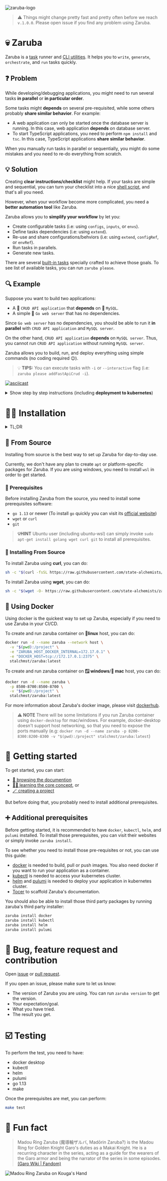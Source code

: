 ![zaruba-logo](arts/zaruba-250.png)

> ⚠️ Things might change pretty fast and pretty often before we reach `v.1.0.0`. Please open issue if you find any problem using Zaruba.

# 💀 Zaruba 

Zaruba is a [task](docs/core-concepts/project/task/README.md) runner and [CLI utilities](docs/utilities/README.md). It helps you to `write`, `generate`, `orchestrate`, and `run` tasks quickly.

## ❓ Problem

While developing/debugging applications, you might need to run several tasks __in parallel__ or __in particular order__.

Some tasks might __depends__ on several pre-requisited, while some others probably __share similar behavior__. For example:

* A web application can only be started once the database server is running. In this case, web application __depends__ on database server.
* To start TypeScript applications, you need to perform `npm install` and `tsc`. In this case, TypeScript applications __share similar behavior__.

When you manually run tasks in parallel or sequentially, you might do some mistakes and you need to re-do everything from scratch.

## 💡 Solution

Creating __clear instructions/checklist__ might help. If your tasks are simple and sequential, you can turn your checklist into a nice [shell script](https://www.shellscript.sh/first.html), and that's all you need.

However, when your workflow become more complicated, you need a __better automation tool__ like Zaruba.

Zaruba allows you to __simplify your workflow__ by let you:

* Create configurable tasks (i.e: using `configs`, `inputs`, or `envs`).
* Define tasks dependencies (i.e: using `extend`).
* Re-use and share configurations/behviors (i.e: using `extend`, `configRef`, or `envRef`).
* Run tasks in parallels.
* Generate new tasks.

There are several [built-in tasks](docs/core-tasks/README.md) specially crafted to achieve those goals. To see list of available tasks, you can run `zaruba please`.

## 🔍 Example

Suppose you want to build two applications:

* A 🐍 `CRUD API application` that __depends__ on 🐬 `MySQL`.
* A simple 🐹 `Go web server` that has no dependencies.

Since `Go web server` has no dependencies, you should be able to run it __in parallel__ with `CRUD API application` and `MySQL server`.

On the other hand, `CRUD API application` __depends__ on `MySQL server`. Thus, you cannot run `CRUD API application` without running `MySQL server`.

Zaruba allows you to build, run, and deploy everything using simple commands (no coding required 😉).

> 💡 __TIPS:__ You can execute tasks with `-i` or `--interactive` flag (i.e: `zaruba please addFastApiCrud -i`).

[![asciicast](https://asciinema.org/a/bZ7kA443kSV40lPiVxPysuAWE.svg)](https://asciinema.org/a/bZ7kA443kSV40lPiVxPysuAWE)

<details>
<summary>Show step by step instructions (including <b>deployment to kubernetes</b>)</summary>

### ✨ Creating Project and Applications

```bash
# ✨ Init project
mkdir myProject
cd myProject
zaruba please initProject

# Add 🐬 MySQL container
zaruba please addMysql appDirectory=myDb

# Add 🐍 CRUD API Application.
zaruba please addFastApiCrud \
  appDirectory=myPythonApp \
  appModuleName=library \
  appCrudEntity=books \
  appCrudFields='["title","author","synopsis"]' \
  appDependencies='["myDb"]' \
  appEnvs='{"APP_SQLALCHEMY_DATABASE_URL":"mysql+pymysql://root:Alch3mist@localhost/sample?charset=utf8mb4"}'

# Add 🐹 Go web app.
zaruba please addSimpleGoApp appDirectory=myGoApp appEnvs='{"APP_HTTP_PORT":"3001"}'
```

### 🏃 Run Applications

```bash
# Start 🐹 Go web server, 🐍 CRUD API application, and 🐬 MySQL container.
# To run this command, you need:
# - go 1.13 or newer
# - python 3.8
# - docker
zaruba please start
# Ctrl+c to stop
```

<details>
<summary>Test applications</summary>

```bash
# Checking 🐹 Go web app.
curl http://localhost:3001

# 🔑 Login to 🐍 CRUD API application
LOGIN_RESPONSE="$(curl --location --request POST 'localhost:3000/token/' \
--form 'username="root"' \
--form 'password="Alch3mist"')"

echo "${LOGIN_RESPONSE}"

# 🔑 Extract token
ACCESS_TOKEN=$(zaruba map get "${LOGIN_RESPONSE}" "access_token")
echo "Token: ${ACCESS_TOKEN}"

# ✨ Insert new book
curl --location --request POST 'localhost:3000/books/' \
--header "Authorization: Bearer ${ACCESS_TOKEN}" \
--header 'Content-Type: application/json' \
--data-raw '{
    "title": "The Alchemist",
    "author": "Paulo Coelho",
    "synopsis": "Magical story of Santiago, an Andalusian shepherd boy who yearns to travel in search of a worldly treasure as extravagant as any ever found."
}'

# 📖 Get books
curl --location --request GET 'localhost:3000/books/' \
--header "Authorization: Bearer ${ACCESS_TOKEN}" \
--header 'Content-Type: application/json'
```

</details>

<details>
<summary>Run applications individually</summary>

```bash
# Only start 🐹 Go web server.
zaruba please startMyGoApp
# Ctrl+c to stop

# Only start 🐹 Go web server and 🐍 CRUD API application.
# Please note that MySQL container is automatically started
# since CRUD API application depends on it.
zaruba please startMyGoApp startMyPythonApp
# Ctrl+c to stop
```
</details>

### 🐳 Run Applications as Containers

```bash
# Start 🐹 Go web server, 🐍 CRUD API application, and 🐬 MySQL as containers.
# To run this command, you need:
# - docker
zaruba please startContainers
zaruba please stopContainers
```

<details>
<summary>Run applications individually</summary>

```bash
# Only start 🐹 Go web server.
zaruba please startMyGoAppContainer
zaruba please stopContainers

# Only start 🐹 Go web server and 🐍 CRUD API application.
# Please note that MySQL container is automatically started
# since CRUD API application depends on it.
zaruba please startMyGoAppContainer startMyPythonAppContainer
# To stop containers (Note: Ctrl+C won't kill the containers):
zaruba please stopContainers
```
</details>

### ☁️ Deploy Applications

```bash
# Deploy 🐹 Go web server, 🐍 CRUD API application, and 🐬 MySQL to kubernetes cluster
# To run this command, you need:
# - kubectl
# - helm
# - pulumi
# - cloud provider or a computer that can run kubernetes locally (we use docker-desktop in this example)
zaruba please buildImages # or `zaruba please pushImages`
zaruba please addAppKubeDeployment appDirectory=myPythonApp
zaruba please addAppKubeDeployment appDirectory=myGoApp
zaruba please addAppKubeDeployment appDirectory=myDb
zaruba please syncEnv
zaruba please deploy kubeContext=docker-desktop
zaruba please destroy kubeContext=docker-desktop
```
</details>

# 👨‍💻 Installation

<details>
<summary><bold>TL;DR</bold></summary>

```bash
sudo apt-get install golang wget curl git
sh -c "$(curl -fsSL https://raw.githubusercontent.com/state-alchemists/zaruba/master/install.sh)"
zaruba install ubuntuEssentials
zaruba install docker
zaruba install kubectl
zaruba install helm
zaruba install pulumi
```

Visit [getting started section](#-getting-started)

</details>

## 📖 From Source

Installing from source is the best way to set up Zaruba for day-to-day use.

Currently, we don't have any plan to create `apt` or platform-specific packages for Zaruba. If you are using windows, you need to install `wsl` in order to get started.

### 🧅 Prerequisites

Before installing Zaruba from the source, you need to install some prerequisites software:

* `go 1.13` or newer (To install `go` quickly you can visit its [official website](https://golang.org/doc/install))
* `wget` or `curl`
* `git`

> **💡HINT** Ubuntu user (including ubuntu-wsl) can simply invoke `sudo apt-get install golang wget curl git` to install all prerequisites.

### 🥗 Installing From Source

To install Zaruba using __curl__, you can do:

```bash
sh -c "$(curl -fsSL https://raw.githubusercontent.com/state-alchemists/zaruba/master/install.sh)"
```

To install Zaruba using __wget__, you can do:

 ```bash
sh -c "$(wget -O- https://raw.githubusercontent.com/state-alchemists/zaruba/master/install.sh)"
```

## 🐳 Using Docker

Using docker is the quickest way to set up Zaruba, especially if you need to use Zaruba in your CI/CD.

To create and run zaruba container on __🐧linux__ host, you can do:

```bash
docker run -d --name zaruba --network host \
  -v "$(pwd):/project" \
  -e "ZARUBA_HOST_DOCKER_INTERNAL=172.17.0.1" \
  -e "DOCKER_HOST=tcp://172.17.0.1:2375" \
  stalchmst/zaruba:latest
```

To create and run zaruba container on __🪟 windows__/__🍎 mac__ host, you can do:

```bash
docker run -d --name zaruba \
  -p 8500-8700:8500-8700 \
  -v "$(pwd):/project" \
  stalchmst/zaruba:latest
```

For more information about Zaruba's docker image, please visit [dockerhub](https://hub.docker.com/repository/docker/stalchmst/zaruba).

> **⚠️ NOTE** There will be some limitations if you run Zaruba container using `docker-desktop` for mac/windows. For example, docker-desktop doesn't support host networking, so that you need to expose the ports manually (e.g: `docker run -d --name zaruba -p 8200-8300:8200-8300 -v "$(pwd):/project" stalchmst/zaruba:latest`)

# 📜 Getting started

To get started, you can start:

* [📖 browsing the documention](docs/README.md)
* [🧙‍♂️ learning the core concept](docs/core-concepts/README.md), or 
* [🪄 creating a project](docs/use-cases/create-a-project.md)

But before doing that, you probably need to install additional prerequisites.

## ➕ Additional prerequisites

Before getting started, it is recommended to have `docker`, `kubectl`, `helm`, and `pulumi` installed. To install those prerequisites, you can visit their websites or simply invoke `zaruba install`.

To see whether you need to install those pre-requisites or not, you can use this guide:

* [docker](https://www.docker.com/get-started) is needed to build, pull or push images. You also need docker if you want to run your application as a container.
* [kubectl](https://kubernetes.io/docs/home/#learn-how-to-use-kubernetes) is needed to access your kubernetes cluster.
* [helm](https://helm.sh/) and [pulumi](https://www.pulumi.com/) is needed to deploy your application in kubernetes cluster.
* [Tocer](https://github.com/state-alchemists/tocer) to scaffold Zaruba's documentation.

You should also be able to install those third party packages by running zaruba's third party installer:

```bash
zaruba install docker
zaruba install kubectl
zaruba install helm
zaruba install pulumi
```

# 🐞 Bug, feature request and contribution

Open [issue](https://github.com/state-alchemists/zaruba/issues) or [pull request](https://github.com/state-alchemists/zaruba/pulls).

If you open an issue, please make sure to let us know:

* The version of Zaruba you are using. You can run `zaruba version` to get the version.
* Your expectation/goal.
* What you have tried.
* The result you get.

# ☑️ Testing

To perform the test, you need to have:

* docker desktop
* kubectl
* helm
* pulumi
* go 1.13
* make

Once the prerequisites are met, you can perform:

```bash
make test
```

# 🎉 Fun fact

> Madou Ring Zaruba (魔導輪ザルバ, Madōrin Zaruba?) is the Madou Ring for Golden Knight Garo's duties as a Makai Knight. He is a recurring character in the series, acting as a guide for the wearers of the Garo armor and being the narrator of the series in some episodes. [(Garo Wiki | Fandom)](https://garoseries.fandom.com/wiki/Zaruba)

![Madou Ring Zaruba on Kouga's Hand](arts/madou-ring-zaruba.jpg)